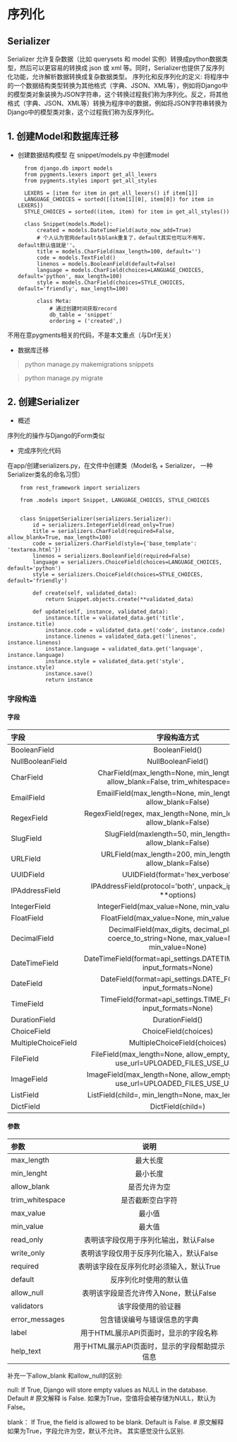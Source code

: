 # 序列化

## Serializer 
Serializer 允许复杂数据（比如 querysets 和 model 实例）转换成python数据类型，然后可以更容易的转换成 json 或 xml 等。同时，Serializer也提供了反序列化功能，允许解析数据转换成复杂数据类型。
序列化和反序列化的定义:
将程序中的一个数据结构类型转换为其他格式（字典、JSON、XML等），例如将Django中的模型类对象装换为JSON字符串，这个转换过程我们称为序列化。反之，将其他格式（字典、JSON、XML等）转换为程序中的数据，例如将JSON字符串转换为Django中的模型类对象，这个过程我们称为反序列化。


## 1. 创建Model和数据库迁移
* 创建数据结构模型
在 snippet/models.py 中创建model

        from django.db import models
        from pygments.lexers import get_all_lexers
        from pygments.styles import get_all_styles

        LEXERS = [item for item in get_all_lexers() if item[1]]
        LANGUAGE_CHOICES = sorted([(item[1][0], item[0]) for item in LEXERS])
        STYLE_CHOICES = sorted((item, item) for item in get_all_styles())

        class Snippet(models.Model):
            created = models.DateTimeField(auto_now_add=True)
            # 个人认为官网default与blank重复了，default其实也可以不用写，default默认值就是''。
            title = models.CharField(max_length=100, default='')
            code = models.TextField()
            linenos = models.BooleanField(default=False)
            language = models.CharField(choices=LANGUAGE_CHOICES, default='python', max_length=100)
            style = models.CharField(choices=STYLE_CHOICES, default='friendly', max_length=100)

            class Meta:
                # 通过创建时间获取record
                db_table = 'snippet'
                ordering = ('created',)
            
不用在意pygments相关的代码，不是本文重点（与Drf无关）

* 数据库迁移

> python manage.py makemigrations snippets

> python manage.py migrate

## 2. 创建Serializer
* 概述

序列化的操作与Django的Form类似
* 完成序列化代码

在app/创建serializers.py，在文件中创建类（Model名 + Serializer， 一种Serializer类名的命名习惯）

        from rest_framework import serializers

        from .models import Snippet, LANGUAGE_CHOICES, STYLE_CHOICES


        class SnippetSerializer(serializers.Serializer):
            id = serializers.IntegerField(read_only=True)
            title = serializers.CharField(required=False, allow_blank=True, max_length=100)
            code = serializers.CharField(style={'base_template': 'textarea.html'})
            linenos = serializers.BooleanField(required=False)
            language = serializers.ChoiceField(choices=LANGUAGE_CHOICES, default='python')
            style = serializers.ChoiceField(choices=STYLE_CHOICES, default='friendly')

            def create(self, validated_data):
                return Snippet.objects.create(**validated_data)

            def update(self, instance, validated_data):
                instance.title = validated_data.get('title', instance.title)
                instance.code = validated_data.get('code', instance.code)
                instance.linenos = validated_data.get('linenos', instance.linenos)
                instance.language = validated_data.get('language', instance.language)
                instance.style = validated_data.get('style', instance.style)
                instance.save()
                return instance








### 字段构造

#### 字段

| 字段 | 字段构造方式 |
|:----|:----:|
|BooleanField|BooleanField()|
|NullBooleanField|NullBooleanField()|
|CharField|CharField(max_length=None, min_length=None, allow_blank=False, trim_whitespace=True)|
|EmailField|EmailField(max_length=None, min_length=None, allow_blank=False)|
|RegexField|RegexField(regex, max_length=None, min_length=None, allow_blank=False)|
|SlugField|SlugField(maxlength=50, min_length=None, allow_blank=False)|
|URLField|URLField(max_length=200, min_length=None, allow_blank=False)|
|UUIDField|UUIDField(format='hex_verbose')|
|IPAddressField|IPAddressField(protocol='both', unpack_ipv4=False, **options)|
|IntegerField|IntegerField(max_value=None, min_value=None)|
|FloatField|FloatField(max_value=None, min_value=None)|
|DecimalField|DecimalField(max_digits, decimal_places, coerce_to_string=None, max_value=None, min_value=None)|
|DateTimeField|DateTimeField(format=api_settings.DATETIME_FORMAT, input_formats=None)|
|DateField|DateField(format=api_settings.DATE_FORMAT, input_formats=None)|
|TimeField|TimeField(format=api_settings.TIME_FORMAT, input_formats=None)|
|DurationField|DurationField()|
|ChoiceField|ChoiceField(choices)|
|MultipleChoiceField|MultipleChoiceField(choices)|
|FileField|FileField(max_length=None, allow_empty_file=False, use_url=UPLOADED_FILES_USE_URL)|
|ImageField|ImageField(max_length=None, allow_empty_file=False, use_url=UPLOADED_FILES_USE_URL)|
|ListField|ListField(child=, min_length=None, max_length=None)|
|DictField|DictField(child=)|

#### 参数

| 参数 | 说明 |
|:----|:----:|
|max_length|最大长度|
|min_lenght|最小长度|
|allow_blank|是否允许为空|
|trim_whitespace|是否截断空白字符|
|max_value|最小值|
|min_value|最大值|
|read_only|表明该字段仅用于序列化输出，默认False|
|write_only|表明该字段仅用于反序列化输入，默认False|
|required|表明该字段在反序列化时必须输入，默认True|
|default|反序列化时使用的默认值|
|allow_null|表明该字段是否允许传入None，默认False|
|validators|该字段使用的验证器|
|error_messages|包含错误编号与错误信息的字典|
|label|用于HTML展示API页面时，显示的字段名称|
|help_text|用于HTML展示API页面时，显示的字段帮助提示信息|

补充一下allow_blank 和allow_null的区别:

null:
If True, Django will store empty values as NULL in the database. Default # 原文解释
is False.
  如果为True，空值将会被存储为NULL，默认为False。
  
blank：
  If True, the field is allowed to be blank. Default is False. # 原文解释
  如果为True，字段允许为空，默认不允许。
  其实感觉没什么区别.
